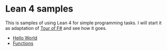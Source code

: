 Lean 4 samples
==============

This is samples of using Lean 4 for simple programming tasks. I will start it as adaptation of [Tour of F#](https://learn.microsoft.com/en-us/dotnet/fsharp/tour) and see how it goes.

- [Hello World](console)
- [Functions](functions)

